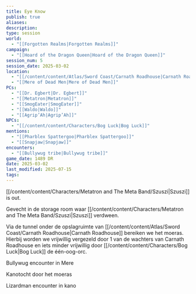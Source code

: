 ```yaml
---
title: Eye Know
publish: true
aliases: 
description: 
type: session
world:
  - "[[Forgotten Realms|Forgotten Realms]]"
campaign:
  - "[[Hoard of the Dragon Queen|Hoard of the Dragon Queen]]"
session_num: 5
session_date: 2025-03-02
location:
  - "[[/content/content/Atlas/Sword Coast/Carnath Roadhouse|Carnath Roadhouse]]"
  - "[[Mere of Dead Men|Mere of Dead Men]]"
PCs:
  - "[[Dr. Egbert|Dr. Egbert]]"
  - "[[Metatron|Metatron]]"
  - "[[SmogEater|SmogEater]]"
  - "[[Waldo|Waldo]]"
  - "[[Agrip’Ah|Agrip’Ah]]"
NPCs:
  - "[[/content/content/Characters/Bog Luck|Bog Luck]]"
mentions:
  - "[[Pharblex Spattergoo|Pharblex Spattergoo]]"
  - "[[Snapjaw|Snapjaw]]"
encounters:
  - "[[Bullywug tribe|Bullywug tribe]]"
game_date: 1489 DR
date: 2025-03-02
last_modified: 2025-07-15
tags: 
---
```


[[/content/content/Characters/Metatron and The Meta Band/Szuszi|Szuszi]] is out.

Gevecht in de storage room waar [[/content/content/Characters/Metatron and The Meta Band/Szuszi|Szuszi]] verdween.

Via de tunnel onder de opslagruimte van [[/content/content/Atlas/Sword Coast/Carnath Roadhouse|Carnath Roadhouse]] bereiken we het moeras. Hierbij worden we vrijwillig vergezeld door 1 van de wachters van Carnath Roadhouse en iets minder vrijwillig door [[/content/content/Characters/Bog Luck|Bog Luck]] de één-oog-orc. 

Bullywug encounter in Mere

Kanotocht door het moeras

Lizardman encounter in kano